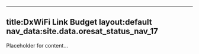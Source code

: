 

---

title:DxWiFi Link Budget
layout:default
nav_data:site.data.oresat_status_nav_17
---


Placeholder for content...
